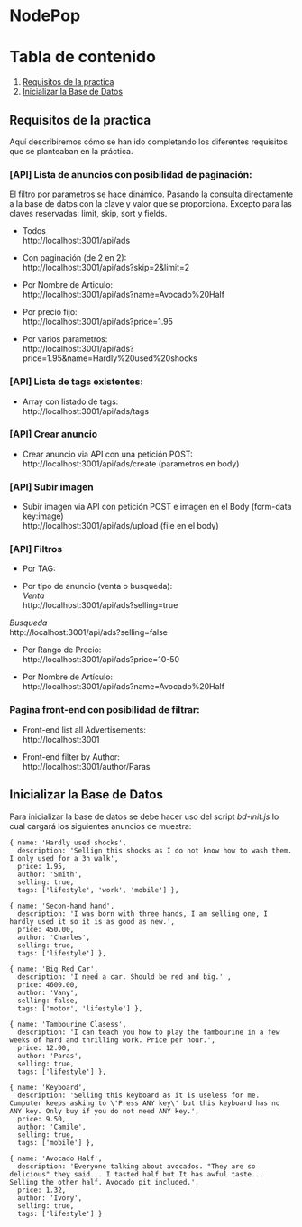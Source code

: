 # NodePop

# Tabla de contenido
1. [Requisitos de la practica](#req)
2. [Inicializar la Base de Datos](#doc)

   
## Requisitos de la practica <a name="req"></a> 
  
  Aquí describiremos cómo se han ido completando los diferentes requisitos que se planteaban en la práctica.  
  
### [API] Lista de anuncios con posibilidad de paginación:  

El filtro por parametros se hace dinámico. Pasando la consulta directamente a la base de datos con la clave y valor que se proporciona. Excepto para las claves reservadas: limit, skip, sort y fields.

- Todos  
http://localhost:3001/api/ads  

- Con paginación (de 2 en 2):  
http://localhost:3001/api/ads?skip=2&limit=2
  
- Por Nombre de Articulo:  
http://localhost:3001/api/ads?name=Avocado%20Half  
  
- Por precio fijo:  
http://localhost:3001/api/ads?price=1.95  
  
- Por varios parametros:  
http://localhost:3001/api/ads?price=1.95&name=Hardly%20used%20shocks  

### [API] Lista de tags existentes:  
  
- Array con listado de tags:  
http://localhost:3001/api/ads/tags
  
### [API] Crear anuncio  
   
- Crear anuncio via API con una petición POST:  
http://localhost:3001/api/ads/create (parametros en body)  
  
### [API] Subir imagen  
- Subir imagen via API con petición POST e imagen en el Body (form-data key:image)  
http://localhost:3001/api/ads/upload (file en el body)  

### [API] Filtros  
- Por TAG:  

- Por tipo de anuncio (venta o busqueda):  
*Venta*  
http://localhost:3001/api/ads?selling=true  

*Busqueda*  
http://localhost:3001/api/ads?selling=false  

- Por Rango de Precio:  
http://localhost:3001/api/ads?price=10-50

- Por Nombre de Artículo:  
http://localhost:3001/api/ads?name=Avocado%20Half

### Pagina front-end con posibilidad de filtrar:

- Front-end list all Advertisements:  
http://localhost:3001  
  
- Front-end filter by Author:  
http://localhost:3001/author/Paras 

## Inicializar la Base de Datos <a name="doc"></a>  
  
  Para inicializar la base de datos se debe hacer uso del script *bd-init.js* lo cual cargará los siguientes anuncios de muestra:  
  
    { name: 'Hardly used shocks',  
      description: 'Sellign this shocks as I do not know how to wash them. I only used for a 3h walk',  
      price: 1.95,  
      author: 'Smith',  
      selling: true,  
      tags: ['lifestyle', 'work', 'mobile'] },  
        
    { name: 'Secon-hand hand',  
      description: 'I was born with three hands, I am selling one, I hardly used it so it is as good as new.',   
      price: 450.00,   
      author: 'Charles',   
      selling: true,  
      tags: ['lifestyle'] },  
        
    { name: 'Big Red Car',  
      description: 'I need a car. Should be red and big.' ,  
      price: 4600.00,  
      author: 'Vany',  
      selling: false,  
      tags: ['motor', 'lifestyle'] },  
        
    { name: 'Tambourine Clasess',  
      description: 'I can teach you how to play the tambourine in a few weeks of hard and thrilling work. Price per hour.',  
      price: 12.00,  
      author: 'Paras',  
      selling: true,  
      tags: ['lifestyle'] },  
        
    { name: 'Keyboard',  
      description: 'Selling this keyboard as it is useless for me. Cumputer keeps asking to \'Press ANY key\' but this keyboard has no ANY key. Only buy if you do not need ANY key.',  
      price: 9.50,  
      author: 'Camile',  
      selling: true,  
      tags: ['mobile'] },  
        
    { name: 'Avocado Half',  
      description: 'Everyone talking about avocados. "They are so delicious" they said... I tasted half but It has awful taste... Selling the other half. Avocado pit included.',   
      price: 1.32,  
      author: 'Ivory',  
      selling: true,  
      tags: ['lifestyle'] }  
